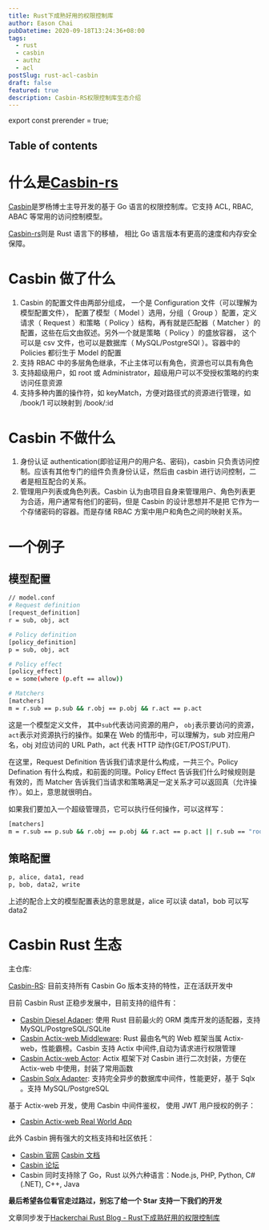 ```yaml
---
title: Rust下成熟好用的权限控制库
author: Eason Chai
pubDatetime: 2020-09-18T13:24:36+08:00
tags:
  - rust
  - casbin
  - authz
  - acl
postSlug: rust-acl-casbin
draft: false
featured: true
description: Casbin-RS权限控制库生态介绍
---
```


export const prerender = true;

## Table of contents

# 什么是[Casbin-rs](https://github.com/casbin/casbin-rs)

[Casbin](https://github.com/casbin/casbin)是罗杨博士主导开发的基于 Go 语言的权限控制库。它支持 ACL, RBAC, ABAC 等常用的访问控制模型。

[Casbin-rs](https://github.com/casbin/casbin-rs)则是 Rust 语言下的移植， 相比 Go 语言版本有更高的速度和内存安全保障。

# Casbin 做了什么

1. Casbin 的配置文件由两部分组成， 一个是 Configuration 文件（可以理解为模型配置文件）， 配置了模型（ Model ）选用，分组（ Group ）配置，定义请求（ Request ）和策略（ Policy ）结构，再有就是匹配器（ Matcher ）的配置，这些在后文由叙述。另外一个就是策略（ Policy ）的盛放容器， 这个可以是 csv 文件，也可以是数据库（ MySQL/PostgreSQl ）。容器中的 Policies 都衍生于 Model 的配置
2. 支持 RBAC 中的多层角色继承，不止主体可以有角色，资源也可以具有角色
3. 支持超级用户，如 root 或 Administrator，超级用户可以不受授权策略的约束访问任意资源
4. 支持多种内置的操作符，如 keyMatch，方便对路径式的资源进行管理，如 /book/1 可以映射到 /book/:id

# Casbin 不做什么

1. 身份认证 authentication(即验证用户的用户名、密码)，casbin 只负责访问控制。应该有其他专门的组件负责身份认证，然后由 casbin 进行访问控制，二者是相互配合的关系。
2. 管理用户列表或角色列表。Casbin 认为由项目自身来管理用户、角色列表更为合适，用户通常有他们的密码，但是 Casbin 的设计思想并不是把 它作为一个存储密码的容器。而是存储 RBAC 方案中用户和角色之间的映射关系。

# 一个例子

## 模型配置

```bash
// model.conf
# Request definition
[request_definition]
r = sub, obj, act

# Policy definition
[policy_definition]
p = sub, obj, act

# Policy effect
[policy_effect]
e = some(where (p.eft == allow))

# Matchers
[matchers]
m = r.sub == p.sub && r.obj == p.obj && r.act == p.act
```

这是一个模型定义文件， 其中`sub`代表访问资源的用户， `obj`表示要访问的资源， `act`表示对资源执行的操作。如果在 Web 的情形中，可以理解为，sub 对应用户名，obj 对应访问的 URL Path，act 代表 HTTP 动作(GET/POST/PUT).

在这里，Request Definition 告诉我们请求是什么构成，一共三个。Policy Defination 有什么构成，和前面的同理。Policy Effect 告诉我们什么时候规则是有效的，而 Matcher 告诉我们当请求和策略满足一定关系才可以返回真（允许操作）。如上，意思就很明白。

如果我们要加入一个超级管理员，它可以执行任何操作，可以这样写：

```bash
[matchers]
m = r.sub == p.sub && r.obj == p.obj && r.act == p.act || r.sub == "root"
```

## 策略配置

```bash
p, alice, data1, read
p, bob, data2, write
```

上述的配合上文的模型配置表达的意思就是，alice 可以读 data1，bob 可以写 data2

# Casbin Rust 生态

主仓库:

[Casbin-RS](https://github.com/casbin/casbin-rs/): 目前支持所有 Casbin Go 版本支持的特性，正在活跃开发中

目前 Casbin Rust 正稳步发展中，目前支持的组件有：

- [Casbin Diesel Adaper](https://github.com/casbin-rs/diesel-adapter): 使用 Rust 目前最火的 ORM 类库开发的适配器，支持 MySQL/PostgreSQL/SQLite
- [Casbin Actix-web Middleware](https://github.com/hackerchai/actix-casbin-auth): Rust 最由名气的 Web 框架当属 Actix-web，性能霸榜。Casbin 支持 Actix 中间件,自动为请求进行权限管理
- [Casbin Actix-web Actor](https://github.com/hackerchai/actix-casbin): Actix 框架下对 Casbin 进行二次封装，方便在 Actix-web 中使用，封装了常用函数
- [Casbin Sqlx Adapter](https://github.com/casbin-rs/sqlx-adapter): 支持完全异步的数据库中间件，性能更好，基于 Sqlx 。支持 MySQL/PostgreSQL

基于 Actix-web 开发，使用 Casbin 中间件鉴权， 使用 JWT 用户授权的例子：

- [Casbin Actix-web Real World App](https://github.com/casbin-rs/examples/tree/master/actix-middleware-example)

此外 Casbin 拥有强大的文档支持和社区依托：

- [Casbin 官网](https://casbin.org) [Casbin 文档](https://casbin.org/docs/en/overview)
- [Casbin 论坛](https://forum.casbin.org)
- Casbin 同时支持除了 Go，Rust 以外六种语言：Node.js, PHP, Python, C#(.NET), C++, Java

**最后希望各位看官走过路过，别忘了给一个 Star 支持一下我们的开发**

文章同步发于[Hackerchai Rust Blog - Rust下成熟好用的权限控制库](https://blog.starcys.xyz/rust-acl-casbin)
